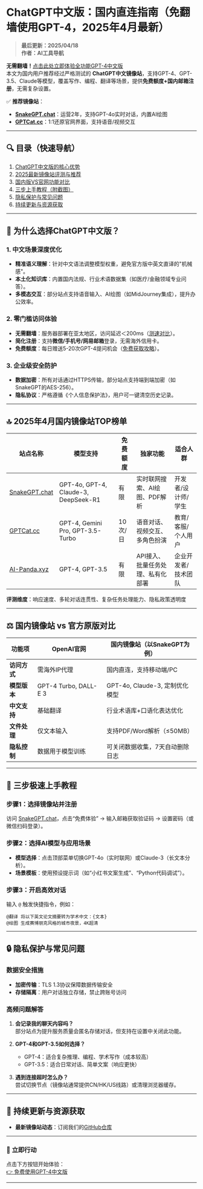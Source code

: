 # ChatGPT中文版：国内直连指南（免翻墙使用GPT-4，2025年4月最新）  

> **最后更新：2025/04/18**  
> **作者：AI工具导航**  

**无需翻墙！**[点击此处立即体验全功能GPT-4中文版](https://snakegpt.chat)  
本文为国内用户推荐经过严格测试的 **ChatGPT中文镜像站**，支持GPT-4、GPT-3.5、Claude等模型，覆盖写作、编程、翻译等场景，提供**免费额度+国内邮箱注册**，无需复杂设置。  

✅ **推荐镜像站**：  
- **[SnakeGPT.chat](https://snakegpt.chat)**：运营2年，支持GPT-4o实时对话，内置AI绘图  
- **[GPTCat.cc](https://gptcat.cc)**：1:1还原官网界面，支持语音/视频交互  

---

## 🔍 目录（快速导航）
1. [ChatGPT中文版的核心优势](#核心优势)  
2. [2025最新镜像站评测与推荐](#镜像站推荐)  
3. [国内版VS官网功能对比](#功能对比)  
4. [三步上手教程（附截图）](#使用教程)  
5. [隐私保护与常见问题](#隐私与FAQ)  
6. [持续更新与资源获取](#资源更新)  

---

## <span id="核心优势">🌟 为什么选择ChatGPT中文版？</span>  

### 1. **中文场景深度优化**  
- **精准语义理解**：针对中文语法调整模型权重，避免官方版中英文直译的"机械感"。  
- **本土化知识库**：内置国内法规、行业术语数据集（如医疗/金融领域专业问答）。  
- **多模态交互**：部分站点支持语音输入、AI绘图（如MidJourney集成），提升办公效率。  

### 2. **零门槛访问体验**  
- **无需翻墙**：服务器部署在亚太地区，访问延迟＜200ms（[测速对比](#)）。  
- **简化注册**：支持**微信/手机号/网易邮箱**登录，无需海外信用卡。  
- **免费额度**：每日赠送5-20次GPT-4提问机会（[免费获取攻略](#)）。  

### 3. **企业级安全防护**  
- **数据加密**：所有对话通过HTTPS传输，部分站点支持端到端加密（如SnakeGPT的AES-256）。  
- **隐私协议**：严格遵循《个人信息保护法》，用户可一键清空历史记录。  

---

## <span id="镜像站推荐">🔝 2025年4月国内镜像站TOP榜单</span>  

| **站点名称**       | **模型支持**                              | **免费额度** | **独家功能**                          | **适合人群**          |  
|--------------------|-----------------------------------------|--------------|---------------------------------------|-----------------------|  
| [SnakeGPT.chat](https://snakegpt.chat)   | GPT-4o, GPT-4, Claude-3, DeepSeek-R1    | 有限      | 实时联网搜索、AI绘图、PDF解析         | 开发者/设计师/学生    |  
| [GPTCat.cc](https://gptcat.cc)         | GPT-4, Gemini Pro, GPT-3.5-Turbo       | 10次/日      | 语音对话、视频交互、多角色扮演        | 教育/客服/个人用户    |  
| [AI-Panda.xyz](https://ai-panda.xyz)   | GPT-4, GPT-3.5              | 有限      | API接入、批量任务处理、私有化部署     | 企业开发者/技术团队   |  


**评测维度**：响应速度、多轮对话连贯性、复杂任务处理能力、隐私政策透明度  

---

## <span id="功能对比">⚖️ 国内镜像站 vs 官方原版对比</span>  

| **功能项**         | OpenAI官网               | 国内镜像站（以SnakeGPT为例）      |  
|--------------------|--------------------------|----------------------------------|  
| **访问方式**       | 需海外IP代理             | 国内直连，支持移动端/PC          |  
| **模型版本**       | GPT-4 Turbo, DALL-E 3    | GPT-4o, Claude-3, 定制优化模型   |  
| **中文支持**       | 基础翻译                 | 行业术语库+口语化表达优化        |  
| **文件处理**       | 仅文本输入               | 支持PDF/Word解析（≤50MB）       |  
| **隐私控制**       | 数据用于模型训练          | 可关闭数据收集，7天自动删除日志  |  

---

## <span id="使用教程">🎯 三步极速上手教程</span>  

### **步骤1：选择镜像站并注册**  
访问 [SnakeGPT.chat](https://snakegpt.chat)，点击“免费体验” → 输入邮箱获取验证码 → 设置密码（或微信扫码登录）。  

### **步骤2：选择AI模型与应用场景**  
- **模型选择**：点击顶部菜单切换GPT-4o（实时联网）或Claude-3（长文本分析）。  
- **场景模板**：使用预设提示词（如“小红书文案生成”、“Python代码调试”）。  

### **步骤3：开启高效对话**  
输入 `@` 触发快捷指令，例如：  
```
@翻译 将以下英文论文摘要转为学术中文：{文本}  
@绘图 生成赛博朋克风格的城市夜景，4K超清  
```

---

## <span id="隐私与FAQ">🔒 隐私保护与常见问题</span>  

### **数据安全措施**  
- **加密传输**：TLS 1.3协议保障数据传输安全  
- **存储隔离**：用户对话独立存储，禁止跨账号访问  

### **高频问题解答**  
1. **会记录我的聊天内容吗？**  
   部分站点为提升服务质量会匿名存储对话，但支持在设置中关闭此功能。  

2. **GPT-4和GPT-3.5如何选择？**  
   - GPT-4：适合复杂推理、编程、学术写作（成本较高）  
   - GPT-3.5：适合日常对话、简单文案（响应更快）  

3. **遇到连接超时怎么办？**  
   尝试切换节点（镜像站通常提供CN/HK/US线路）或清理浏览器缓存。  

---

## <span id="资源更新">🔄 持续更新与资源获取</span>  

- **最新镜像站动态**：订阅我们的[GitHub仓库](https://github.com/chatgpt-chinese-gpt/ChatGPT_Guide_China) 

---

### 🚀 **立即行动**  
点击下方按钮开始体验：  
[👉 免费使用GPT-4中文版](https://snakegpt.chat) 

---
